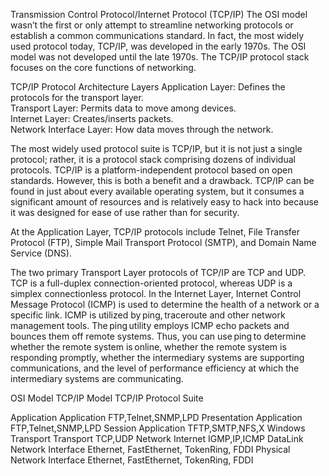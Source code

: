 Transmission Control Protocol/Internet Protocol (TCP/IP)
The OSI model wasn’t the first or only attempt to streamline networking protocols or establish a common communications standard. In fact, the most widely used protocol today, TCP/IP, was developed in the early 1970s. The OSI model was not developed until the late 1970s. The TCP/IP protocol stack focuses on the core functions of networking.  

TCP/IP Protocol Architecture Layers 
Application Layer: 	Defines the protocols for the transport layer.  
Transport Layer: 	Permits data to move among devices.  
Internet Layer: 	Creates/inserts packets.  
Network Interface Layer: 	How data moves through the network. 

 
The most widely used protocol suite is TCP/IP, but it is not just a single protocol; rather, it is a protocol stack comprising dozens of individual protocols. TCP/IP is a platform-independent protocol based on open standards. However, this is both a benefit and a drawback. TCP/IP can be found in just about every available operating system, but it consumes a significant amount of resources and is relatively easy to hack into because it was designed for ease of use rather than for security. 

At the Application Layer, TCP/IP protocols include Telnet, File Transfer Protocol (FTP), Simple Mail Transport Protocol (SMTP), and Domain Name Service (DNS).

The two primary Transport Layer protocols of TCP/IP are TCP and UDP. TCP is a full-duplex connection-oriented protocol, whereas UDP is a simplex connectionless protocol. In the Internet Layer, Internet Control Message Protocol (ICMP) is used to determine the health of a network or a specific link. ICMP is utilized by ping, traceroute and other network management tools. The ping utility employs ICMP echo packets and bounces them off remote systems. Thus, you can use ping to determine whether the remote system is online, whether the remote system is responding promptly, whether the intermediary systems are supporting communications, and the level of performance efficiency at which the intermediary systems are communicating.


OSI Model		TCP/IP Model				TCP/IP Protocol Suite

Application		Application					FTP,Telnet,SNMP,LPD
Presentation	Application					FTP,Telnet,SNMP,LPD
Session			Application				TFTP,SMTP,NFS,X Windows
Transport		Transport					TCP,UDP
Network			Internet					IGMP,IP,ICMP
DataLink	Network Interface Ethernet, FastEthernet, TokenRing, FDDI
Physical	Network Interface Ethernet, FastEthernet, TokenRing, FDDI